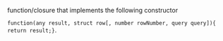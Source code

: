 function/closure that implements the following constructor

`function(any result, struct row[, number rowNumber, query query]){ return result;}`.